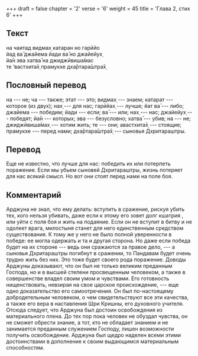 +++
draft = false
chapter = '2'
verse = '6'
weight = 45
title = 'Глава 2, стих 6'
+++
## Текст

на чаитад видмах̣ катаран но гарӣйо  
йад ва̄ джайема йади ва̄ но джайейух̣  
йа̄н эва хатва̄ на джиджӣвиша̄мас  
те ’вастхита̄х̣ прамукхе дха̄ртара̄шт̣ра̄х̣

## Пословный перевод

на --- не; ча --- также; этат --- это; видмах̣ --- знаем; катарат ---
которое (из двух); нах̣ --- для нас; гарӣйах̣ --- лучше; йат ва̄ --- либо;
джайема --- победим; йади --- если; ва̄ --- или; нах̣ --- нас; джайейух̣
--- победят; йа̄н --- которых; эва --- безусловно; хатва̄ --- убив; на ---
не; джиджӣвиша̄мах̣ --- хотим жить; те --- они; авастхита̄х̣ --- стоящие;
прамукхе --- перед нами; дха̄ртара̄шт̣ра̄х̣ --- сыновья Дхритараштры.

## Перевод

Еще не известно, что лучше для нас: победить их или потерпеть поражение.
Если мы убьем сыновей Дхритараштры, жизнь потеряет для нас всякий смысл.
Но вот они стоят перед нами на поле боя.

## Комментарий

Арджуна не знал, что ему делать: вступить в сражение, рискуя убить тех,
кого нельзя убивать, даже если к этому его зовет долг кшатрия , или уйти
с поля боя и жить на подаяние. Если он не вступит в битву и не одолеет
врага, милостыня станет для него единственным средством существования. К
тому же у него не было полной уверенности в победе: ее могла одержать и
та и другая сторона. Но даже если победа будет на их стороне --- ведь
они сражаются за правое дело, --- а сыновья Дхритараштры погибнут в
сражении, то Пандавам будет очень трудно жить без них. Это тоже будет
своего рода поражение. Доводы Арджуны доказывают, что он был не только
великим преданным Господа, но и в высшей степени просвещенным человеком,
а также в совершенстве владел своим умом и чувствами. Его готовность
нищенствовать, невзирая на свое царское происхождение, --- еще одно
доказательство его самоотречения. Он был по-настоящему добродетельным
человеком, о чем свидетельствуют все эти качества, а также его вера в
наставления Шри Кришны, его духовного учителя. Отсюда следует, что
Арджуна был достоин освобождения из материального плена. До тех пор пока
человек не обуздал чувства, он не сможет обрести знание, а тот, кто не
обладает знанием и не занимается преданным служением Господу, лишен
возможности получить освобождение. Арджуна был щедро наделен всеми этими
достоинствами в дополнение к своим выдающимся материальным способностям.
